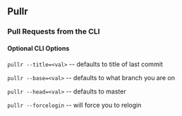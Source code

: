 ## Pullr
### Pull Requests from the CLI

#### Optional CLI Options

`pullr --title=<val>` -- defaults to title of last commit

`pullr --base=<val>` -- defaults to what branch you are on

`pullr --head=<val>` -- defaults to master

`pullr --forcelogin` -- will force you to relogin